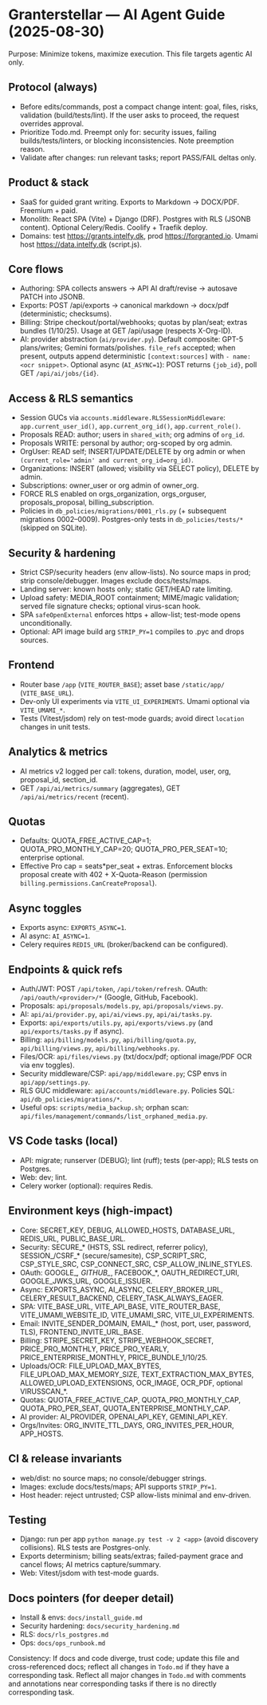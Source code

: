 # Granterstellar — AI Agent Guide (2025-08-30)

Purpose: Minimize tokens, maximize execution. This file targets agentic AI only.

## Protocol (always)
- Before edits/commands, post a compact change intent: goal, files, risks, validation (build/tests/lint). If the user asks to proceed, the request overrides approval.
- Prioritize Todo.md. Preempt only for: security issues, failing builds/tests/linters, or blocking inconsistencies. Note preemption reason.
- Validate after changes: run relevant tasks; report PASS/FAIL deltas only.

## Product & stack
- SaaS for guided grant writing. Exports to Markdown → DOCX/PDF. Freemium + paid.
- Monolith: React SPA (Vite) + Django (DRF). Postgres with RLS (JSONB content). Optional Celery/Redis. Coolify + Traefik deploy.
- Domains: test https://grants.intelfy.dk, prod https://forgranted.io. Umami host https://data.intelfy.dk (script.js).

## Core flows
- Authoring: SPA collects answers → API AI draft/revise → autosave PATCH into JSONB.
- Exports: POST /api/exports → canonical markdown → docx/pdf (deterministic; checksums).
- Billing: Stripe checkout/portal/webhooks; quotas by plan/seat; extras bundles (1/10/25). Usage at GET /api/usage (respects X-Org-ID).
- AI: provider abstraction (`ai/provider.py`). Default composite: GPT-5 plans/writes; Gemini formats/polishes. `file_refs` accepted; when present, outputs append deterministic `[context:sources]` with `- name: <ocr snippet>`. Optional async (`AI_ASYNC=1`): POST returns `{job_id}`, poll GET `/api/ai/jobs/{id}`.

## Access & RLS semantics
- Session GUCs via `accounts.middleware.RLSSessionMiddleware`: `app.current_user_id()`, `app.current_org_id()`, `app.current_role()`.
- Proposals READ: author; users in `shared_with`; org admins of `org_id`.
- Proposals WRITE: personal by author; org-scoped by org admin.
- OrgUser: READ self; INSERT/UPDATE/DELETE by org admin or when `(current_role='admin' and current_org_id=org_id)`.
- Organizations: INSERT (allowed; visibility via SELECT policy), DELETE by admin.
- Subscriptions: owner_user or org admin of owner_org.
- FORCE RLS enabled on orgs_organization, orgs_orguser, proposals_proposal, billing_subscription.
- Policies in `db_policies/migrations/0001_rls.py` (+ subsequent migrations 0002–0009). Postgres-only tests in `db_policies/tests/*` (skipped on SQLite).

## Security & hardening
- Strict CSP/security headers (env allow-lists). No source maps in prod; strip console/debugger. Images exclude docs/tests/maps.
- Landing server: known hosts only; static GET/HEAD rate limiting.
- Upload safety: MEDIA_ROOT containment; MIME/magic validation; served file signature checks; optional virus-scan hook.
- SPA `safeOpenExternal` enforces https + allow-list; test-mode opens unconditionally.
- Optional: API image build arg `STRIP_PY=1` compiles to .pyc and drops sources.

## Frontend
- Router base `/app` (`VITE_ROUTER_BASE`); asset base `/static/app/` (`VITE_BASE_URL`).
- Dev-only UI experiments via `VITE_UI_EXPERIMENTS`. Umami optional via `VITE_UMAMI_*`.
- Tests (Vitest/jsdom) rely on test-mode guards; avoid direct `location` changes in unit tests.

## Analytics & metrics
- AI metrics v2 logged per call: tokens, duration, model, user, org, proposal_id, section_id.
- GET `/api/ai/metrics/summary` (aggregates), GET `/api/ai/metrics/recent` (recent).

## Quotas
- Defaults: QUOTA_FREE_ACTIVE_CAP=1; QUOTA_PRO_MONTHLY_CAP=20; QUOTA_PRO_PER_SEAT=10; enterprise optional.
- Effective Pro cap = seats*per_seat + extras. Enforcement blocks proposal create with 402 + X-Quota-Reason (permission `billing.permissions.CanCreateProposal`).

## Async toggles
- Exports async: `EXPORTS_ASYNC=1`.
- AI async: `AI_ASYNC=1`.
- Celery requires `REDIS_URL` (broker/backend can be configured).

## Endpoints & quick refs
- Auth/JWT: POST `/api/token`, `/api/token/refresh`. OAuth: `/api/oauth/<provider>/*` (Google, GitHub, Facebook).
- Proposals: `api/proposals/models.py`, `api/proposals/views.py`.
- AI: `api/ai/provider.py`, `api/ai/views.py`, `api/ai/tasks.py`.
- Exports: `api/exports/utils.py`, `api/exports/views.py` (and `api/exports/tasks.py` if async).
- Billing: `api/billing/models.py`, `api/billing/quota.py`, `api/billing/views.py`, `api/billing/webhooks.py`.
- Files/OCR: `api/files/views.py` (txt/docx/pdf; optional image/PDF OCR via env toggles).
- Security middleware/CSP: `api/app/middleware.py`; CSP envs in `api/app/settings.py`.
- RLS GUC middleware: `api/accounts/middleware.py`. Policies SQL: `api/db_policies/migrations/*`.
- Useful ops: `scripts/media_backup.sh`; orphan scan: `api/files/management/commands/list_orphaned_media.py`.

## VS Code tasks (local)
- API: migrate; runserver (DEBUG); lint (ruff); tests (per-app); RLS tests on Postgres.
- Web: dev; lint.
- Celery worker (optional): requires Redis.

## Environment keys (high-impact)
- Core: SECRET_KEY, DEBUG, ALLOWED_HOSTS, DATABASE_URL, REDIS_URL, PUBLIC_BASE_URL.
- Security: SECURE_* (HSTS, SSL redirect, referrer policy), SESSION_/CSRF_* (secure/samesite), CSP_SCRIPT_SRC, CSP_STYLE_SRC, CSP_CONNECT_SRC, CSP_ALLOW_INLINE_STYLES.
- OAuth: GOOGLE_*, GITHUB_*, FACEBOOK_*, OAUTH_REDIRECT_URI, GOOGLE_JWKS_URL, GOOGLE_ISSUER.
- Async: EXPORTS_ASYNC, AI_ASYNC, CELERY_BROKER_URL, CELERY_RESULT_BACKEND, CELERY_TASK_ALWAYS_EAGER.
- SPA: VITE_BASE_URL, VITE_API_BASE, VITE_ROUTER_BASE, VITE_UMAMI_WEBSITE_ID, VITE_UMAMI_SRC, VITE_UI_EXPERIMENTS.
- Email: INVITE_SENDER_DOMAIN, EMAIL_* (host, port, user, password, TLS), FRONTEND_INVITE_URL_BASE.
- Billing: STRIPE_SECRET_KEY, STRIPE_WEBHOOK_SECRET, PRICE_PRO_MONTHLY, PRICE_PRO_YEARLY, PRICE_ENTERPRISE_MONTHLY, PRICE_BUNDLE_1/10/25.
- Uploads/OCR: FILE_UPLOAD_MAX_BYTES, FILE_UPLOAD_MAX_MEMORY_SIZE, TEXT_EXTRACTION_MAX_BYTES, ALLOWED_UPLOAD_EXTENSIONS, OCR_IMAGE, OCR_PDF, optional VIRUSSCAN_*.
- Quotas: QUOTA_FREE_ACTIVE_CAP, QUOTA_PRO_MONTHLY_CAP, QUOTA_PRO_PER_SEAT, QUOTA_ENTERPRISE_MONTHLY_CAP.
- AI provider: AI_PROVIDER, OPENAI_API_KEY, GEMINI_API_KEY.
- Orgs/Invites: ORG_INVITE_TTL_DAYS, ORG_INVITES_PER_HOUR, APP_HOSTS.

## CI & release invariants
- web/dist: no source maps; no console/debugger strings.
- Images: exclude docs/tests/maps; API supports `STRIP_PY=1`.
- Host header: reject untrusted; CSP allow-lists minimal and env-driven.

## Testing
- Django: run per app `python manage.py test -v 2 <app>` (avoid discovery collisions). RLS tests are Postgres-only.
- Exports determinism; billing seats/extras; failed-payment grace and cancel flows; AI metrics capture/summary.
- Web: Vitest/jsdom with test-mode guards.

## Docs pointers (for deeper detail)
- Install & envs: `docs/install_guide.md`
- Security hardening: `docs/security_hardening.md`
- RLS: `docs/rls_postgres.md`
- Ops: `docs/ops_runbook.md`

Consistency: If docs and code diverge, trust code; update this file and cross-referenced docs; reflect all changes in `Todo.md` if they have a corresponding task. Reflect all major changes in `Todo.md` with comments and annotations near corresponding tasks if there is no directly corresponding task.